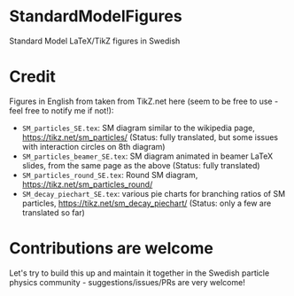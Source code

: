 # StandardModelFigures
Standard Model LaTeX/TikZ figures in Swedish

# Credit
Figures in English from taken from TikZ.net here (seem to be free to use - feel free to notify me if not!):
- `SM_particles_SE.tex`: SM diagram similar to the wikipedia page, https://tikz.net/sm_particles/  (Status: fully translated, but some issues with interaction circles on 8th diagram)
- `SM_particles_beamer_SE.tex`: SM diagram animated in beamer LaTeX slides, from the same page as the above (Status: fully translated)
- `SM_particles_round_SE.tex`: Round SM diagram, https://tikz.net/sm_particles_round/
- `SM_decay_piechart_SE.tex`: various pie charts for branching ratios of SM particles, https://tikz.net/sm_decay_piechart/ (Status: only a few are translated so far)

# Contributions are welcome
Let's try to build this up and maintain it together in the Swedish particle physics community - suggestions/issues/PRs are very welcome!
